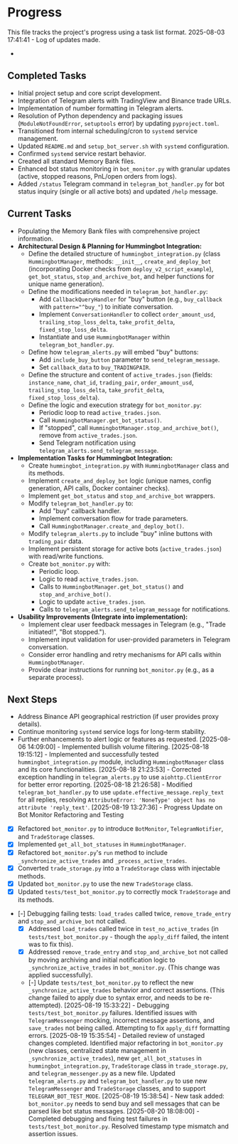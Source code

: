 # Progress

This file tracks the project's progress using a task list format.
2025-08-03 17:41:41 - Log of updates made.

*

## Completed Tasks

*   Initial project setup and core script development.
*   Integration of Telegram alerts with TradingView and Binance trade URLs.
*   Implementation of number formatting in Telegram alerts.
*   Resolution of Python dependency and packaging issues (`ModuleNotFoundError`, `setuptools` error) by updating `pyproject.toml`.
*   Transitioned from internal scheduling/cron to `systemd` service management.
*   Updated `README.md` and `setup_bot_server.sh` with `systemd` configuration.
*   Confirmed `systemd` service restart behavior.
*   Created all standard Memory Bank files.
*   Enhanced bot status monitoring in `bot_monitor.py` with granular updates (active, stopped reasons, PnL/open orders from logs).
*   Added `/status` Telegram command in `telegram_bot_handler.py` for bot status inquiry (single or all active bots) and updated `/help` message.

## Current Tasks

*   Populating the Memory Bank files with comprehensive project information.
*   **Architectural Design & Planning for Hummingbot Integration:**
    *   Define the detailed structure of `hummingbot_integration.py` (class `HummingbotManager`, methods: `__init__`, `create_and_deploy_bot` (incorporating Docker checks from `deploy_v2_script_example`), `get_bot_status`, `stop_and_archive_bot`, and helper functions for unique name generation).
    *   Define the modifications needed in `telegram_bot_handler.py`:
        *   Add `CallbackQueryHandler` for "buy" button (e.g., `buy_callback` with `pattern="^buy_"`) to initiate conversation.
        *   Implement `ConversationHandler` to collect `order_amount_usd`, `trailing_stop_loss_delta`, `take_profit_delta`, `fixed_stop_loss_delta`.
        *   Instantiate and use `HummingbotManager` within `telegram_bot_handler.py`.
    *   Define how `telegram_alerts.py` will embed "buy" buttons:
        *   Add `include_buy_button` parameter to `send_telegram_message`.
        *   Set `callback_data` to `buy_TRADINGPAIR`.
    *   Define the structure and content of `active_trades.json` (fields: `instance_name`, `chat_id`, `trading_pair`, `order_amount_usd`, `trailing_stop_loss_delta`, `take_profit_delta`, `fixed_stop_loss_delta`).
    *   Define the logic and execution strategy for `bot_monitor.py`:
        *   Periodic loop to read `active_trades.json`.
        *   Call `HummingbotManager.get_bot_status()`.
        *   If "stopped", call `HummingbotManager.stop_and_archive_bot()`, remove from `active_trades.json`.
        *   Send Telegram notification using `telegram_alerts.send_telegram_message`.
*   **Implementation Tasks for Hummingbot Integration:**
    *   Create `hummingbot_integration.py` with `HummingbotManager` class and its methods.
    *   Implement `create_and_deploy_bot` logic (unique names, config generation, API calls, Docker container checks).
    *   Implement `get_bot_status` and `stop_and_archive_bot` wrappers.
    *   Modify `telegram_bot_handler.py` to:
        *   Add "buy" callback handler.
        *   Implement conversation flow for trade parameters.
        *   Call `HummingbotManager.create_and_deploy_bot()`.
    *   Modify `telegram_alerts.py` to include "buy" inline buttons with `trading_pair` data.
    *   Implement persistent storage for active bots (`active_trades.json`) with read/write functions.
    *   Create `bot_monitor.py` with:
        *   Periodic loop.
        *   Logic to read `active_trades.json`.
        *   Calls to `HummingbotManager.get_bot_status()` and `stop_and_archive_bot()`.
        *   Logic to update `active_trades.json`.
        *   Calls to `telegram_alerts.send_telegram_message` for notifications.
*   **Usability Improvements (Integrate into implementation):**
    *   Implement clear user feedback messages in Telegram (e.g., "Trade initiated!", "Bot stopped.").
    *   Implement input validation for user-provided parameters in Telegram conversation.
    *   Consider error handling and retry mechanisms for API calls within `HummingbotManager`.
    *   Provide clear instructions for running `bot_monitor.py` (e.g., as a separate process).

## Next Steps

*   Address Binance API geographical restriction (if user provides proxy details).
*   Continue monitoring `systemd` service logs for long-term stability.
*   Further enhancements to alert logic or features as requested.
[2025-08-06 14:09:00] - Implemented bullish volume filtering.
[2025-08-18 19:15:12] - Implemented and successfully tested `hummingbot_integration.py` module, including `HummingbotManager` class and its core functionalities.
[2025-08-18 21:23:53] - Corrected exception handling in `telegram_alerts.py` to use `aiohttp.ClientError` for better error reporting.
[2025-08-18 21:26:58] - Modified `telegram_bot_handler.py` to use `update.effective_message.reply_text` for all replies, resolving `AttributeError: 'NoneType' object has no attribute 'reply_text'`.
[2025-08-19 13:27:36] - Progress Update on Bot Monitor Refactoring and Testing

*   [x] Refactored `bot_monitor.py` to introduce `BotMonitor`, `TelegramNotifier`, and `TradeStorage` classes.
*   [x] Implemented `get_all_bot_statuses` in `HummingbotManager`.
*   [x] Refactored `bot_monitor.py`'s `run` method to include `_synchronize_active_trades` and `_process_active_trades`.
*   [x] Converted `trade_storage.py` into a `TradeStorage` class with injectable methods.
*   [x] Updated `bot_monitor.py` to use the new `TradeStorage` class.
*   [x] Updated `tests/test_bot_monitor.py` to correctly mock `TradeStorage` and its methods.
*   [-] Debugging failing tests: `load_trades` called twice, `remove_trade_entry` and `stop_and_archive_bot` not called.
    *   [x] Addressed `load_trades` called twice in `test_no_active_trades` (in `tests/test_bot_monitor.py` - though the `apply_diff` failed, the intent was to fix this).
    *   [x] Addressed `remove_trade_entry` and `stop_and_archive_bot` not called by moving archiving and initial notification logic to `_synchronize_active_trades` in `bot_monitor.py`. (This change was applied successfully).
    *   [-] Update `tests/test_bot_monitor.py` to reflect the new `_synchronize_active_trades` behavior and correct assertions. (This change failed to apply due to syntax error, and needs to be re-attempted).
[2025-08-19 15:33:22] - Debugging `tests/test_bot_monitor.py` failures. Identified issues with `TelegramMessenger` mocking, incorrect message assertions, and `save_trades` not being called. Attempting to fix `apply_diff` formatting errors.
[2025-08-19 15:35:54] - Detailed review of unstaged changes completed. Identified major refactoring in `bot_monitor.py` (new classes, centralized state management in `_synchronize_active_trades`), new `get_all_bot_statuses` in `hummingbot_integration.py`, `TradeStorage` class in `trade_storage.py`, and `telegram_messenger.py` as a new file. Updated `telegram_alerts.py` and `telegram_bot_handler.py` to use new `TelegramMessenger` and `TradeStorage` classes, and to support `TELEGRAM_BOT_TEST_MODE`.
[2025-08-19 15:38:54] - New task added: `bot_monitor.py` needs to send buy and sell messages that can be parsed like bot status messages.
[2025-08-20 18:08:00] - Completed debugging and fixing test failures in `tests/test_bot_monitor.py`. Resolved timestamp type mismatch and assertion issues.
